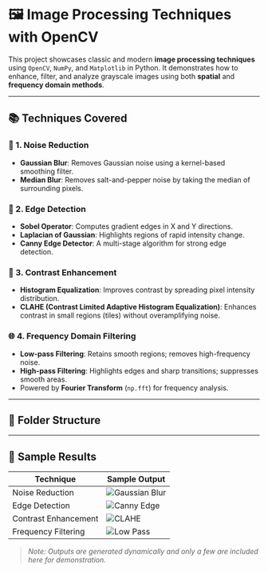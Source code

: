 # 🖼️ Image Processing Techniques with OpenCV

This project showcases classic and modern **image processing techniques** using `OpenCV`, `NumPy`, and `Matplotlib` in Python. It demonstrates how to enhance, filter, and analyze grayscale images using both **spatial** and **frequency domain methods**.

---

## 📚 Techniques Covered

### 🧼 1. Noise Reduction
- **Gaussian Blur**: Removes Gaussian noise using a kernel-based smoothing filter.
- **Median Blur**: Removes salt-and-pepper noise by taking the median of surrounding pixels.

### 🧱 2. Edge Detection
- **Sobel Operator**: Computes gradient edges in X and Y directions.
- **Laplacian of Gaussian**: Highlights regions of rapid intensity change.
- **Canny Edge Detector**: A multi-stage algorithm for strong edge detection.

### 🎨 3. Contrast Enhancement
- **Histogram Equalization**: Improves contrast by spreading pixel intensity distribution.
- **CLAHE (Contrast Limited Adaptive Histogram Equalization)**: Enhances contrast in small regions (tiles) without overamplifying noise.

### 🌐 4. Frequency Domain Filtering
- **Low-pass Filtering**: Retains smooth regions; removes high-frequency noise.
- **High-pass Filtering**: Highlights edges and sharp transitions; suppresses smooth areas.
- Powered by **Fourier Transform** (`np.fft`) for frequency analysis.

---

## 📁 Folder Structure


---

## 🧪 Sample Results

| Technique            | Sample Output |
|----------------------|----------------|
| Noise Reduction      | ![Gaussian Blur](outputs/noise_reduction/sample_gaussian.jpg) |
| Edge Detection       | ![Canny Edge](outputs/edge_detection/sample_canny.jpg) |
| Contrast Enhancement | ![CLAHE](outputs/contrast_enhancement/sample_clahe.jpg) |
| Frequency Filtering  | ![Low Pass](outputs/frequency_domain/sample_lowpass.jpg) |

> *Note: Outputs are generated dynamically and only a few are included here for demonstration.*



